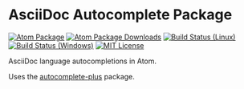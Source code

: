 # AsciiDoc Autocomplete Package

[![Atom Package](https://img.shields.io/apm/v/autocomplete-asciidoc.svg)](https://atom.io/packages/autocomplete-asciidoc)
[![Atom Package Downloads](https://img.shields.io/apm/dm/autocomplete-asciidoc.svg)](https://atom.io/packages/autocomplete-asciidoc)
[![Build Status (Linux)](https://travis-ci.org/asciidoctor/atom-autocomplete-asciidoc.svg?branch=master)](https://travis-ci.org/asciidoctor/atom-autocomplete-asciidoc)
[![Build Status (Windows)](https://ci.appveyor.com/api/projects/status/XXX?svg=true)](https://ci.appveyor.com/project/asciidoctor/atom-autocomplete-asciidoc)
[![MIT License](http://img.shields.io/badge/license-MIT-blue.svg?style=flat)](https://github.com/asciidoctor/atom-autocomplete-asciidoc/blob/master/LICENSE.md)

AsciiDoc language autocompletions in Atom.

Uses the [autocomplete-plus](https://github.com/atom/autocomplete-plus) package.
